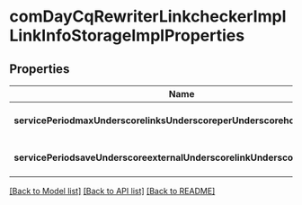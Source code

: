 # comDayCqRewriterLinkcheckerImplLinkInfoStorageImplProperties

## Properties
Name | Type | Description | Notes
------------ | ------------- | ------------- | -------------
**servicePeriodmaxUnderscorelinksUnderscoreperUnderscorehost** | [**ConfigNodePropertyInteger**](ConfigNodePropertyInteger.md) |  | [optional] [default to null]
**servicePeriodsaveUnderscoreexternalUnderscorelinkUnderscorereferences** | [**ConfigNodePropertyBoolean**](ConfigNodePropertyBoolean.md) |  | [optional] [default to null]

[[Back to Model list]](../README.md#documentation-for-models) [[Back to API list]](../README.md#documentation-for-api-endpoints) [[Back to README]](../README.md)



